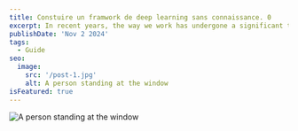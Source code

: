 ```yaml
---
title: Constuire un framwork de deep learning sans connaissance. 0
excerpt: In recent years, the way we work has undergone a significant transformation, largely due to advancements in technology and changing attitudes toward work-life balance. One of the most notable changes has been the rise of remote work, allowing employees to work from the comfort of their own homes.
publishDate: 'Nov 2 2024'
tags:
  - Guide
seo:
  image:
    src: '/post-1.jpg'
    alt: A person standing at the window
isFeatured: true
---
```


![A person standing at the window](/post-1.jpg)